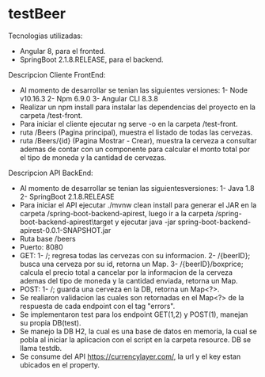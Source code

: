 # testBeer
Tecnologias utilizadas:

- Angular 8, para el fronted.
- SpringBoot 2.1.8.RELEASE, para el backend.

Descripcion Cliente FrontEnd:
- Al momento de desarrollar se tenian las siguientes versiones:
	1- Node v10.16.3
	2- Npm 6.9.0
	3- Angular CLI 8.3.8
- Realizar un npm install para instalar las dependencias del proyecto en la carpeta /test-front.
- Para iniciar el cliente ejecutar ng serve -o en la carpeta /test-front.
- ruta /Beers (Pagina principal), muestra el listado de todas las cervezas.
- ruta /Beers/{id} (Pagina Mostrar - Crear), muestra la cerveza a consultar ademas de contar con un componente
para calcular el monto total por el tipo de moneda y la cantidad de cervezas.


Descripcion API BackEnd:
- Al momento de desarrollar se tenian las siguientesversiones:
	1- Java 1.8
	2- SpringBoot 2.1.8.RELEASE
- Para iniciar el API ejecutar ./mvnw clean install para generar el JAR en la carpeta /spring-boot-backend-apirest, luego ir a la carpeta /spring-boot-backend-apirest\target y ejecutar java -jar spring-boot-backend-apirest-0.0.1-SNAPSHOT.jar 
- Ruta base /beers
- Puerto: 8080
- GET: 
	1- /; regresa todas las cervezas con su informacion.
	2- /{beerID}; busca una cerveza por su id, retorna un Map<?>.
	3- /{beerID}/boxprice; calcula el precio total a cancelar por la informacion de la cerveza ademas del tipo de moneda y la cantidad enviada, retorna un Map<?>.
- POST:
	1- /; guarda una cerveza en la DB, retorna un Map<?>.
- Se realiaron validacion las cuales son retornadas en el Map<?> de la respuesta de cada endpoint con el tag "errors".
- Se implementaron test para los endpoint GET(1,2) y POST(1), manejan su propia DB(test).
- Se manejo la DB H2, la cual es una base de datos en memoria, la cual se pobla al iniciar la aplicacion con el script en la carpeta resource. DB se llama testdb.
- Se consume del API https://currencylayer.com/, la url y el key estan ubicados en el property.
 

